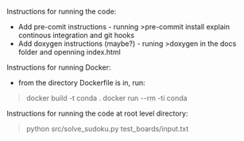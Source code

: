 Instructions for running the code:
 - Add pre-comit instructions - running >pre-commit install explain continous integration and git hooks
 - Add doxygen instructions (maybe?) - runing >doxygen in the docs folder and openning index.html


 Instructions for running Docker:
 - from the directory Dockerfile is in, run:

 > docker build -t conda .
 > docker run --rm -ti conda

 Instructions for running the code at root level directory:

 >python src/solve_sudoku.py test_boards/input.txt
